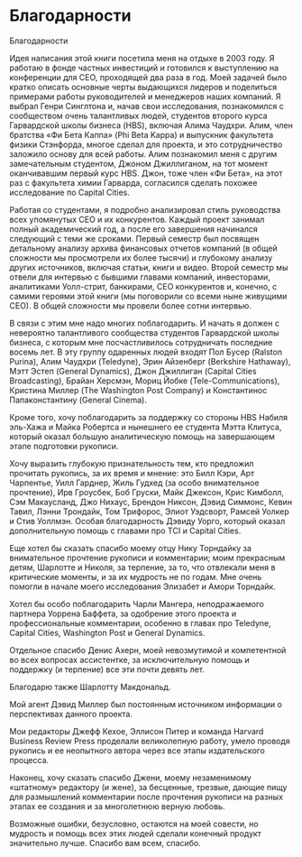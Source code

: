 # Благодарности

Благодарности

Идея написания этой книги посетила меня на отдыхе в 2003 году. Я работаю в фонде частных инвестиций и готовился к выступлению на конференции для СЕО, проходящей два раза в год. Моей задачей было кратко описать основные черты выдающихся лидеров и поделиться примерами работы руководителей и менеджеров наших компаний. Я выбрал Генри Синглтона и, начав свои исследования, познакомился с сообществом очень талантливых людей, студентов второго курса Гарвардской школы бизнеса (HBS), включая Алима Чаудхри. Алим, член братства «Фи Бета Каппа» (Phi Beta Kappa) и выпускник факультета физики Стэнфорда, многое сделал для проекта, и это сотрудничество заложило основу для всей работы. Алим познакомил меня с другим замечательным студентом, Джоном Джиллиганом, на тот момент оканчивавшим первый курс HBS. Джон, тоже член «Фи Бета», на этот раз с факультета химии Гарварда, согласился сделать похожее исследование по Capital Cities.

Работая со студентами, я подробно анализировал стиль руководства всех упомянутых СЕО и их конкурентов. Каждый проект занимал полный академический год, а после его завершения начинался следующий с теми же сроками. Первый семестр был посвящен детальному анализу архива финансовых отчетов компаний (в общей сложности мы просмотрели их более тысячи) и глубокому анализу других источников, включая статьи, книги и видео. Второй семестр мы отвели для интервью с бывшими главами компаний, инвесторами, аналитиками Уолл-стрит, банкирами, СЕО конкурентов и, конечно, с самими героями этой книги (мы поговорили со всеми ныне живущими СЕО). В общей сложности мы провели более сотни интервью.

В связи с этим мне надо многих поблагодарить. И начать я должен с невероятно талантливого сообщества студентов Гарвардской школы бизнеса, с которым мне посчастливилось сотрудничать последние восемь лет. В эту группу одаренных людей входят Пол Бусер (Ralston Purina), Алим Чаудхри (Teledyne), Эрин Айзенберг (Berkshire Hathaway), Мэтт Эстеп (General Dynamics), Джон Джиллиган (Capital Cities Broadcasting), Брайан Херсмэн, Мориц Йобке (Tele-Communications), Кристина Миллер (The Washington Post Company) и Константинос Папаконстантину (General Cinema).

Кроме того, хочу поблагодарить за поддержку со стороны HBS Набиля эль-Хажа и Майка Робертса и нынешнего ее студента Мэтта Клитуса, который оказал большую аналитическую помощь на завершающем этапе подготовки рукописи.

Хочу выразить глубокую признательность тем, кто предложил прочитать рукопись, за их время и мнение: это Билл Кэри, Арт Чарпентье, Уилл Гарднер, Жиль Гудхед (за особо внимательное прочтение), Ирв Гроусбек, Боб Груски, Майк Джексон, Крис Кимболл, Сэм Макаусланд, Джо Нихаус, Брендон Никсон, Дэвид Симмонс, Кевин Тавил, Лэнни Трондайк, Том Трифорос, Элиот Уэдсворт, Рамсей Уолкер и Стив Уоллмэн. Особая благодарность Дэвиду Уорго, который оказал дополнительную помощь с главами про TCI и Capital Cities.

Еще хотел бы сказать спасибо моему отцу Нику Торндайку за внимательное прочтение рукописи и комментарии; моим прекрасным детям, Шарлотте и Николя, за терпение, за то, что отвлекали меня в критические моменты, и за их мудрость не по годам. Мне очень помогли в начале моего исследования Элизабет и Амори Торндайк.

Хотел бы особо поблагодарить Чарли Мангера, неподражаемого партнера Уоррена Баффета, за одобрение этого проекта и профессиональные комментарии, особенно в главах про Teledyne, Capital Cities, Washington Post и General Dynamics.

Отдельное спасибо Денис Ахерн, моей невозмутимой и компетентной во всех вопросах ассистентке, за исключительную помощь и поддержку (и терпение) все эти почти девять лет.

Благодарю также Шарлотту Макдональд.

Мой агент Дэвид Миллер был постоянным источником информации о перспективах данного проекта.

Мои редакторы Джефф Кехое, Эллисон Питер и команда Harvard Business Review Press проделали великолепную работу, умело проводя рукопись и ее неопытного автора через все этапы издательского процесса.

Наконец, хочу сказать спасибо Джени, моему незаменимому «штатному» редактору (и жене), за бесценные, трезвые, дающие пищу для размышлений комментарии после прочтения рукописи на разных этапах ее создания и за многолетнюю верную любовь.

Возможные ошибки, безусловно, остаются на моей совести, но мудрость и помощь всех этих людей сделали конечный продукт значительно лучше. Спасибо вам всем, спасибо.